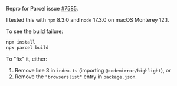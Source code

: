 Repro for Parcel issue [#7585](https://github.com/parcel-bundler/parcel/issues/7585).

I tested this with `npm` 8.3.0 and `node` 17.3.0 on macOS Monterey 12.1.

To see the build failure:

```bash
npm install
npx parcel build
```

To "fix" it, either:

1. Remove line 3 in `index.ts` (importing `@codemirror/highlight`), or
2. Remove the `"browserslist"` entry in `package.json`.
